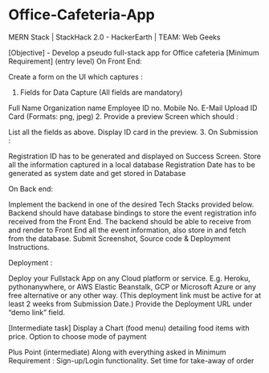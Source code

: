 # Office-Cafeteria-App
MERN Stack | StackHack 2.0 - HackerEarth | TEAM: Web Geeks

[Objective] - Develop a pseudo full-stack app for Office cafeteria
[Minimum Requirement] (entry level)
On Front End:

Create a form on the UI which captures :
1. Fields for Data Capture (All fields are mandatory)

Full Name
Organization name
Employee ID no.
Mobile No.
E-Mail
Upload ID Card (Formats: png, jpeg)
2. Provide a preview Screen which should :

List all the fields as above.
Display ID card in the preview.
3. On Submission :

Registration ID has to be generated and displayed on Success Screen.
Store all the information captured in a local database
Registration Date has to be generated as system date and get stored in Database
 

On Back end:

Implement the backend in one of the desired Tech Stacks provided below.
Backend should have database bindings to store the event registration info received from the Front End.
The backend should be able to receive from and render to Front End all the event information, also store in and fetch from the database.
Submit Screenshot, Source code & Deployment Instructions.
 

Deployment : 

Deploy your Fullstack App on any Cloud platform or service. E.g. Heroku, pythonanywhere, or AWS Elastic Beanstalk, GCP or Microsoft Azure or any free alternative or any other way. (This deployment link must be active for at least 2 weeks from Submission Date.)
Provide the Deployment URL under “demo link” field.
 
[Intermediate task]
Display a Chart (food menu) detailing food items with price.
Option to choose mode of payment

Plus Point (intermediate)
Along with everything asked in Minimum Requirement :
Sign-up/Login functionality.
Set time for take-away of order
